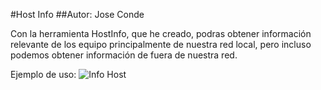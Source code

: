 #Host Info
##Autor: Jose Conde

Con la herramienta HostInfo, que he creado, podras obtener información relevante de los equipo principalmente de nuestra red local, pero incluso podemos
obtener información de fuera de nuestra red. 

Ejemplo de uso:
![Info Host](https://github.com/conde26/PowerShell-Scripts/blob/main/Informaci%C3%B3n%20de%20equipos/Images/Escaneo.PNG)

